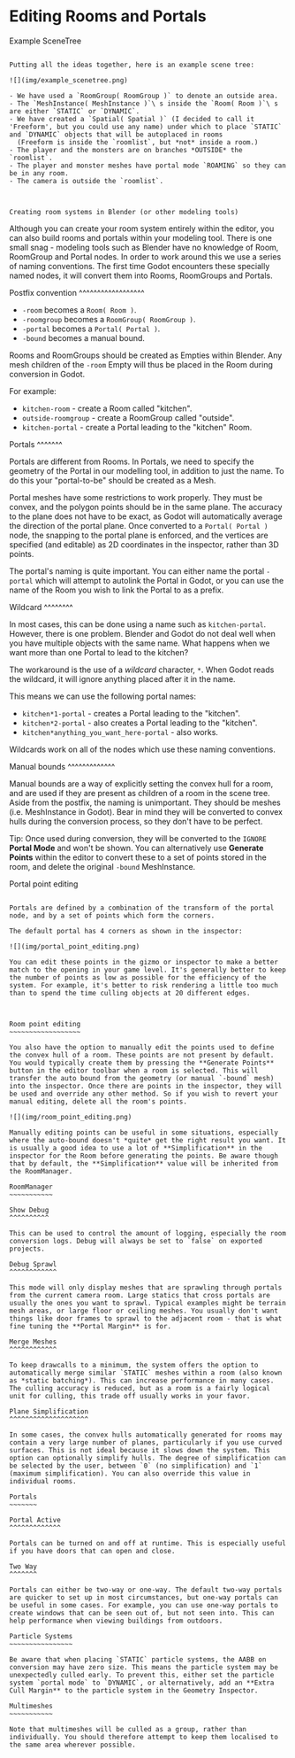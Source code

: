 Editing Rooms and Portals
=========================

Example SceneTree
~~~~~~~~~~~~~~~~~

Putting all the ideas together, here is an example scene tree:

![](img/example_scenetree.png)

- We have used a `RoomGroup( RoomGroup )` to denote an outside area.
- The `MeshInstance( MeshInstance )`\ s inside the `Room( Room )`\ s are either `STATIC` or `DYNAMIC`.
- We have created a `Spatial( Spatial )` (I decided to call it 'Freeform', but you could use any name) under which to place `STATIC` and `DYNAMIC` objects that will be autoplaced in rooms
  (Freeform is inside the `roomlist`, but *not* inside a room.)
- The player and the monsters are on branches *OUTSIDE* the `roomlist`.
- The player and monster meshes have portal mode `ROAMING` so they can be in any room.
- The camera is outside the `roomlist`.



Creating room systems in Blender (or other modeling tools)
~~~~~~~~~~~~~~~~~~~~~~~~~~~~~~~~~~~~~~~~~~~~~~~~~~~~~~~~~~

Although you can create your room system entirely within the editor, you can also build rooms and portals within your modeling tool. There is one small snag - modeling tools such as Blender have no knowledge of Room, RoomGroup and Portal nodes. In order to work around this we use a series of naming conventions. The first time Godot encounters these specially named nodes, it will convert them into Rooms, RoomGroups and Portals.

Postfix convention
^^^^^^^^^^^^^^^^^^

- `-room` becomes a `Room( Room )`.
- `-roomgroup` becomes a `RoomGroup( RoomGroup )`.
- `-portal` becomes a `Portal( Portal )`.
- `-bound` becomes a manual bound.

Rooms and RoomGroups should be created as Empties within Blender. Any mesh children of the `-room` Empty will thus be placed in the Room during conversion in Godot.

For example:

- `kitchen-room` - create a Room called "kitchen".
- `outside-roomgroup` - create a RoomGroup called "outside".
- `kitchen-portal` - create a Portal leading to the "kitchen" Room.

Portals
^^^^^^^

Portals are different from Rooms. In Portals, we need to specify the geometry of the Portal in our modelling tool, in addition to just the name. To do this your "portal-to-be" should be created as a Mesh.

Portal meshes have some restrictions to work properly. They must be convex, and the polygon points should be in the same plane. The accuracy to the plane does not have to be exact, as Godot will automatically average the direction of the portal plane. Once converted to a `Portal( Portal )` node, the snapping to the portal plane is enforced, and the vertices are specified (and editable) as 2D coordinates in the inspector, rather than 3D points.

The portal's naming is quite important. You can either name the portal `-portal` which will attempt to autolink the Portal in Godot, or you can use the name of the Room you wish to link the Portal to as a prefix.

Wildcard
^^^^^^^^

In most cases, this can be done using a name such as `kitchen-portal`. However, there is one problem. Blender and Godot do not deal well when you have multiple objects with the same name. What happens when we want more than one Portal to lead to the kitchen?

The workaround is the use of a *wildcard* character, `*`. When Godot reads the wildcard, it will ignore anything placed after it in the name.

This means we can use the following portal names:

- `kitchen*1-portal` - creates a Portal leading to the "kitchen".
- `kitchen*2-portal` - also creates a Portal leading to the "kitchen".
- `kitchen*anything_you_want_here-portal` - also works.

Wildcards work on all of the nodes which use these naming conventions.

Manual bounds
^^^^^^^^^^^^^

Manual bounds are a way of explicitly setting the convex hull for a room, and are used if they are present as children of a room in the scene tree. Aside from the postfix, the naming is unimportant. They should be meshes (i.e. MeshInstance in Godot). Bear in mind they will be converted to convex hulls during the conversion process, so they don't have to be perfect.

Tip:
 Once used during conversion, they will be converted to the `IGNORE` **Portal Mode** and won't be shown. You can alternatively use **Generate Points** within the editor to convert these to a set of points stored in the room, and delete the original `-bound` MeshInstance.

Portal point editing
~~~~~~~~~~~~~~~~~~~~

Portals are defined by a combination of the transform of the portal node, and by a set of points which form the corners.

The default portal has 4 corners as shown in the inspector:

![](img/portal_point_editing.png)

You can edit these points in the gizmo or inspector to make a better match to the opening in your game level. It's generally better to keep the number of points as low as possible for the efficiency of the system. For example, it's better to risk rendering a little too much than to spend the time culling objects at 20 different edges.



Room point editing
~~~~~~~~~~~~~~~~~~

You also have the option to manually edit the points used to define the convex hull of a room. These points are not present by default. You would typically create them by pressing the **Generate Points** button in the editor toolbar when a room is selected. This will transfer the auto bound from the geometry (or manual `-bound` mesh) into the inspector. Once there are points in the inspector, they will be used and override any other method. So if you wish to revert your manual editing, delete all the room's points.

![](img/room_point_editing.png)

Manually editing points can be useful in some situations, especially where the auto-bound doesn't *quite* get the right result you want. It is usually a good idea to use a lot of **Simplification** in the inspector for the Room before generating the points. Be aware though that by default, the **Simplification** value will be inherited from the RoomManager.

RoomManager
~~~~~~~~~~~

Show Debug
^^^^^^^^^^

This can be used to control the amount of logging, especially the room conversion logs. Debug will always be set to `false` on exported projects.

Debug Sprawl
^^^^^^^^^^^^

This mode will only display meshes that are sprawling through portals from the current camera room. Large statics that cross portals are usually the ones you want to sprawl. Typical examples might be terrain mesh areas, or large floor or ceiling meshes. You usually don't want things like door frames to sprawl to the adjacent room - that is what fine tuning the **Portal Margin** is for.

Merge Meshes
^^^^^^^^^^^^

To keep drawcalls to a minimum, the system offers the option to automatically merge similar `STATIC` meshes within a room (also known as *static batching*). This can increase performance in many cases. The culling accuracy is reduced, but as a room is a fairly logical unit for culling, this trade off usually works in your favor.

Plane Simplification
^^^^^^^^^^^^^^^^^^^^

In some cases, the convex hulls automatically generated for rooms may contain a very large number of planes, particularly if you use curved surfaces. This is not ideal because it slows down the system. This option can optionally simplify hulls. The degree of simplification can be selected by the user, between `0` (no simplification) and `1` (maximum simplification). You can also override this value in individual rooms.

Portals
~~~~~~~

Portal Active
^^^^^^^^^^^^^

Portals can be turned on and off at runtime. This is especially useful if you have doors that can open and close.

Two Way
^^^^^^^

Portals can either be two-way or one-way. The default two-way portals are quicker to set up in most circumstances, but one-way portals can be useful in some cases. For example, you can use one-way portals to create windows that can be seen out of, but not seen into. This can help performance when viewing buildings from outdoors.

Particle Systems
~~~~~~~~~~~~~~~~

Be aware that when placing `STATIC` particle systems, the AABB on conversion may have zero size. This means the particle system may be unexpectedly culled early. To prevent this, either set the particle system `portal mode` to `DYNAMIC`, or alternatively, add an **Extra Cull Margin** to the particle system in the Geometry Inspector.

Multimeshes
~~~~~~~~~~~

Note that multimeshes will be culled as a group, rather than individually. You should therefore attempt to keep them localised to the same area wherever possible.

